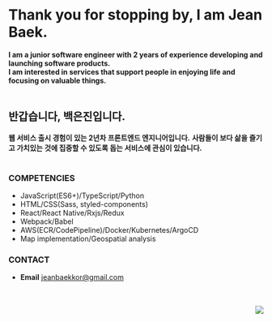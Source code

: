 # Thank you for stopping by, I am Jean Baek. 
**I am a junior software engineer with 2 years of experience developing and launching software products.** 
<br />
**I am interested in services that support people in enjoying life and focusing on valuable things.**
<br />
<br />
## 반갑습니다, 백은진입니다. 
**웹 서비스 출시 경험이 있는 2년차 프론트엔드 엔지니어입니다.**
**사람들이 보다 삶을 즐기고 가치있는 것에 집중할 수 있도록 돕는 서비스에 관심이 있습니다.**
<br />
<br />

### COMPETENCIES
- JavaScript(ES6+)/TypeScript/Python
- HTML/CSS(Sass, styled-components)
- React/React Native/Rxjs/Redux
- Webpack/Babel
- AWS(ECR/CodePipeline)/Docker/Kubernetes/ArgoCD
- Map implementation/Geospatial analysis

### CONTACT
* **Email** jeanbaekkor@gmail.com

<br />
<br />

<div align="right"><a href="https://hits.seeyoufarm.com"><img src="https://hits.seeyoufarm.com/api/count/incr/badge.svg?url=https%3A%2F%2Fgithub.com%2FJeanBaek&count_bg=%2379C83D&title_bg=%23555555&icon=&icon_color=%23E7E7E7&title=hits&edge_flat=false"/></a></div>
